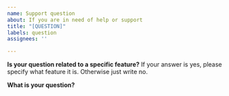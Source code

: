 ```yaml
---
name: Support question
about: If you are in need of help or support
title: "[QUESTION]"
labels: question
assignees: ''

---
```


**Is your question related to a specific feature?**
If your answer is yes, please specify what feature it is. Otherwise just write no.

**What is your question?**
